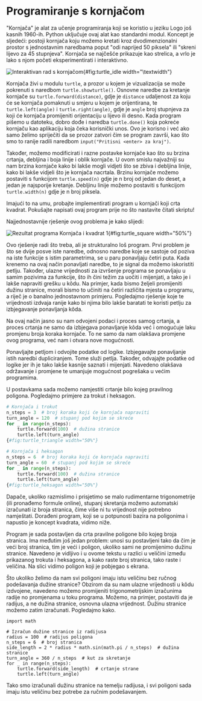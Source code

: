 # Programiranje s kornjačom

"Kornjača" je alat za učenje programiranja koji se koristio u jeziku Logo još kasnih 1960-ih. Python uključuje ovaj alat kao standardni modul. Koncept je sljedeći: postoji kornjača koju možemo kretati kroz dvodimenzionalni prostor s jednostavnim naredbama poput "odi naprijed 50 piksela" ili "skreni lijevo za 45 stupnjeva". Kornjača se najčešće prikazuje kao strelica, a vrlo je lako s njom početi eksperimentirati i interaktivno.

![Interaktivan rad s kornjačom](turtle_idle){#fig:turtle_idle width="\textwidth"}

Kornjača živi u modulu `turtle`, a prozor u kojem je vizualizacija se može pokrenuti s naredbom `turtle.showturtle()`. Osnovne naredbe za kretanje kornjače su `turtle.forward(distance)`, gdje je `distance` udaljenost za koju će se kornjača pomaknuti u smjeru u kojem je orijentirana, te `turtle.left(angle)` i `turtle.right(angle)`, gdje je `angle` broj stupnjeva za koji će kornjača promijeniti orijentaciju u lijevo ili desno. Kada program pišemo u datoteku, dobro dođe i naredba `turtle.done()` koja pokreće kornjaču kao aplikaciju koja čeka korisnički unos. Ovo je korisno i već ako samo želimo spriječiti da se prozor zatvori čim se program završi, kao što smo to ranije radili naredbom `input("Pritisni <enter> za kraj")`.

Također, možemo modificirati i razne postavke kornjače kao što su brzina crtanja, debljina i boja linije i oblik kornjače. U ovom smislu najvažniji su nam brzina kornjače kako bi lakše mogli vidjeti što se zbiva i debljina linije, kako bi lakše vidjeli što je kornjača nacrtala. Brzinu kornjače možemo postaviti s funkcijom `turtle.speed(n)` gdje je n broj od jedan do deset, a jedan je najsporije kretanje. Debljinu linije možemo postaviti s funkcijom `turtle.width(n)` gdje je n broj piksela.

Imajući to na umu, probajte implementirati program u kornjači koji crta kvadrat. Pokušajte napisati ovaj program prije no što nastavite čitati skriptu!

Najjednostavnije rješenje ovog problema je kako slijedi:

![Rezultat programa Kornjača i kvadrat 1](turtle_square){#fig:turtle_square width="50%"}

Ovo rješenje radi što treba, ali je strukturalno loš program. Prvi problem je što se dvije posve iste naredbe, odnosno naredbe koje se sastoje od poziva na iste funkcije s istim parametrima, se u paru ponavljaju četiri puta. Kada krenemo na ovaj način ponavljati naredbe, to je signal da možemo iskoristiti petlju. Također, ulazne vrijednosti za izvršenje programa se ponavljaju u samim pozivima za funkcije, što ih čini težim za uočiti i mijenjati, a tako je i lakše napraviti grešku u kôdu. Na primjer, kada bismo željeli promijeniti dužinu stranice, morali bismo to učiniti na četiri različita mjesta u programu, a riječ je o banalno jednostavnom primjeru. Pogledajmo rješenje koje te vrijednosti izdvaja ranije kako bi njima bilo lakše baratati te koristi petlju za izbjegavanje ponavljanja kôda.

Na ovaj način jasno su nam odvojeni podaci i proces samog crtanja, a proces crtanja ne samo da izbjegava ponavljanje kôda već i omogućuje laku promjenu broja koraka kornjače. To ne samo da nam olakšava promjene ovog programa, već nam i otvara nove mogućnosti.

Ponavljajte petljom i odvojite podatke od logike. Izbjegavajte ponavljanje istih naredbi dupliciranjem. Tome služi petlja. Također, odvajajte podatke od logike jer ih je tako lakše kasnije saznati i mijenjati. Navedeno olakšava održavanje i promjene te umanjuje mogućnost pogrešaka u većim programima.


U postavkama sada možemo namjestiti crtanje bilo kojeg pravilnog poligona. Pogledajmo primjere za trokut i heksagon.

```python
# Kornjača i trokut
n_steps = 3  # broj koraka koji će kornjača napraviti
turn_angle = 120  # stupanj pod kojim se skreće
for _ in range(n_steps):
    turtle.forward(100)  # dužina stranice
    turtle.left(turn_angle)
{#fig:turtle_triangle width="50%"}

# Kornjača i heksagon
n_steps = 6  # broj koraka koji će kornjača napraviti
turn_angle = 60  # stupanj pod kojim se skreće
for _ in range(n_steps):
    turtle.forward(100)  # dužina stranice
    turtle.left(turn_angle)
{#fig:turtle_heksagon width="50%"}
```

Dapače, ukoliko razmislimo i prisjetimo se malo rudimentarne trigonometrije (ili pronađemo formule online), stupanj skretanja možemo automatski izračunati iz broja stranica, čime više ni tu vrijednost nije potrebno namještati. Dorađeni program, koji se u potpunosti bazira na poligonima i napustio je koncept kvadrata, vidimo niže.

Program je sada postavljen da crta pravilne poligone bilo kojeg broja stranica. Ima međutim još jedan problem: unosi su postavljeni tako da čim je veći broj stranica, tim je veći i poligon, ukoliko sami ne promijenimo dužinu stranice. Navedeno je vidljivo i u ovome tekstu u razlici u veličini između prikazanog trokuta i heksagona, a kako raste broj stranica, tako raste i veličina. Na slici vidimo poligon koji je pobjegao s ekrana.


Što ukoliko želimo da nam svi poligoni imaju istu veličinu bez ručnog podešavanja dužine stranice? Obzirom da su nam ulazne vrijednosti u kôdu izdvojene, navedeno možemo promijeniti trigonometrijskim izračunima radije no promjenama u toku programa. Možemo, na primjer, postaviti da je radijus, a ne dužina stranice, osnovna ulazna vrijednost. Dužinu stranice možemo zatim izračunati. Pogledajmo kako.

```
import math

# Izračun dužine stranice iz radijusa
radius = 100  # radijus poligona
n_steps = 6  # broj stranica
side_length = 2 * radius * math.sin(math.pi / n_steps)  # dužina stranice
turn_angle = 360 / n_steps  # kut za skretanje
for _ in range(n_steps):
    turtle.forward(side_length)  # crtanje strane
    turtle.left(turn_angle)
```
Tako smo izračunali dužinu stranice na temelju radijusa, i svi poligoni sada imaju istu veličinu bez potrebe za ručnim podešavanjem.
